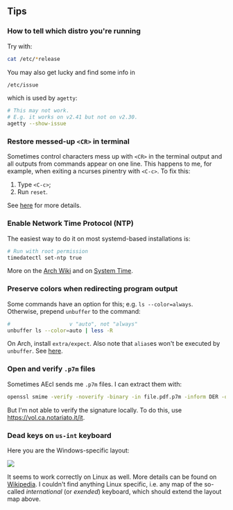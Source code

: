 
## Tips 

### How to tell which distro you're running

Try with:

```sh
cat /etc/*release
```

You may also get lucky and find some info in

```sh
/etc/issue
```

which is used by `agetty`:

```sh
# This may not work.
# E.g. it works on v2.41 but not on v2.30.
agetty --show-issue
```


### Restore messed-up `<CR>` in terminal 

Sometimes control characters mess up with `<CR>` in the terminal output and all
outputs from commands appear on one line. This happens to me, for example, when
exiting a ncurses pinentry with `<C-c>`. To fix this:

 1. Type `<C-c>`;
 2. Run `reset`.

See [here](https://askubuntu.com/a/58049) for more details.


### Enable Network Time Protocol (NTP) 

The easiest way to do it on most systemd-based installations is:

```sh
# Run with root permission
timedatectl set-ntp true
```

More on the [Arch
Wiki](https://wiki.archlinux.org/title/Systemd-timesyncd#Enable_and_start) and
on [System Time](https://wiki.archlinux.org/title/System_time).


### Preserve colors when redirecting program output

Some commands have an option for this; e.g. `ls --color=always`. Otherwise,
prepend `unbuffer` to the command:

```sh
#                   v "auto", not "always"
unbuffer ls --color=auto | less -R
```

On Arch, install `extra/expect`. Also note that `alias`es won't be executed by
`unbuffer`. See [here](https://superuser.com/a/751809).

### Open and verify `.p7m` files

Sometimes AEcI sends me `.p7m` files.  I can extract them with:

```sh
openssl smime -verify -noverify -binary -in file.pdf.p7m -inform DER -out file.pdf
```

But I'm not able to verify the signature locally.  To do this, use
<https://vol.ca.notariato.it/it>.


### Dead keys on `us-int` keyboard

Here you are the Windows-specific layout:

![](https://upload.wikimedia.org/wikipedia/commons/thumb/2/22/KB_US-International.svg/1920px-KB_US-International.svg.png)

It seems to work correctly on Linux as well.  More details can be found on
[Wikipedia](https://en.wikipedia.org/wiki/QWERTY#US-International).  I couldn't
find anything Linux specific, i.e. any map of the so-called _international_ (or
_exended_) keyboard, which should extend the layout map above.
